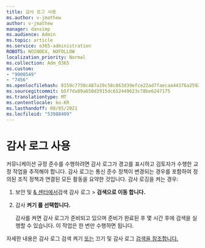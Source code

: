 ```yaml
---
title: 감사 로그 사용
ms.author: v-jmathew
author: v-jmathew
manager: dansimp
ms.audience: Admin
ms.topic: article
ms.service: o365-administration
ROBOTS: NOINDEX, NOFOLLOW
localization_priority: Normal
ms.collection: Adm_O365
ms.custom:
- "9000549"
- "7456"
ms.openlocfilehash: 8159c7750c487a19c58c863d39efce22ad7faecaa44376a2592eb9d3ff6d233a
ms.sourcegitcommit: b5f7da89a650d2915dc652449623c78be6247175
ms.translationtype: MT
ms.contentlocale: ko-KR
ms.lasthandoff: 08/05/2021
ms.locfileid: "53988409"
---
```

# <a name="enable-the-audit-log"></a>감사 로그 사용

커뮤니케이션 규정 준수를 수행하려면 감사 로그가 경고를 표시하고 검토자가 수행한 교정 작업을 추적해야 합니다. 감사 로그는 통신 준수 정책이 변경되는 경우를 포함하여 정의된 조직 정책과 연결된 모든 활동을 요약한 것입니다. 감사 로깅을 켜는 경우:

1. 보안 및 [& 센터에서](https://go.microsoft.com/fwlink/?linkid=2101341)검색 감사 로그   >  **검색으로 이동 합니다.**
2. 감사 **켜기 를 선택합니다.**

    감사를 켜면 감사 로그가 준비되고 있으며 준비가 완료된 후 몇 시간 후에 검색을 실행할 수 있습니다. 이 작업은 한 번만 수행하면 됩니다.

자세한 내용은 감사 로그 검색 켜기 [또는](https://go.microsoft.com/fwlink/?linkid=2129077) 끄기 및 감사 로그 [검색을 참조합니다.](https://go.microsoft.com/fwlink/?linkid=2123729)
